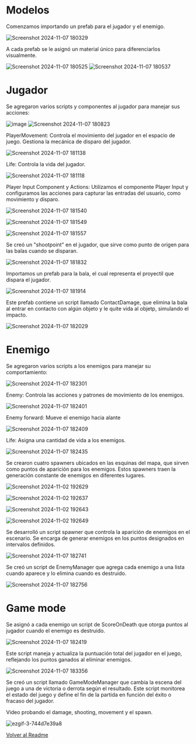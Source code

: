 # Modelos

Comenzamos importando un prefab para el jugador y el enemigo. 

![Screenshot 2024-11-07 180329](https://github.com/user-attachments/assets/98d59a23-2f87-4667-8542-8ef99f722979)

A cada prefab se le asignó un material único para diferenciarlos visualmente. 

![Screenshot 2024-11-07 180525](https://github.com/user-attachments/assets/20070fea-226a-4a38-917e-4d4304685792)
![Screenshot 2024-11-07 180537](https://github.com/user-attachments/assets/e35a2ccc-41bb-4704-9e58-d6a1e45e4ff8)

# Jugador
Se agregaron varios scripts y componentes al jugador para manejar sus acciones:

![image](https://github.com/user-attachments/assets/60b23fd7-256b-4d4f-a0e3-a861c850ff75)
![Screenshot 2024-11-07 180823](https://github.com/user-attachments/assets/19d18f13-bc8e-4132-8735-c874848304d1)

PlayerMovement: Controla el movimiento del jugador en el espacio de juego. Gestiona la mecánica de disparo del jugador.

![Screenshot 2024-11-07 181138](https://github.com/user-attachments/assets/fd545b67-1bba-4dcd-9800-039122f90fc9)

Life: Controla la vida del jugador.

![Screenshot 2024-11-07 181118](https://github.com/user-attachments/assets/56cf7cbc-a2ee-4c94-bb01-a1c52a9f3abb)

Player Input Component y Actions: Utilizamos el componente Player Input y configuramos las acciones para capturar las entradas del usuario, como movimiento y disparo.

![Screenshot 2024-11-07 181540](https://github.com/user-attachments/assets/1ac4be0c-730e-4b50-bedf-aa79475f14cc)

![Screenshot 2024-11-07 181549](https://github.com/user-attachments/assets/5dbae123-301f-4acc-89cf-2b0d35cefa1e)

![Screenshot 2024-11-07 181557](https://github.com/user-attachments/assets/d299e817-1a58-4ee1-bc2f-da68711f89ba)

Se creó un "shootpoint" en el jugador, que sirve como punto de origen para las balas cuando se disparan. 

![Screenshot 2024-11-07 181832](https://github.com/user-attachments/assets/edb81631-d84a-48a1-b6ad-382502a70fbf)

Importamos un prefab para la bala, el cual representa el proyectil que dispara el jugador. 

![Screenshot 2024-11-07 181914](https://github.com/user-attachments/assets/465369ad-8247-4737-99de-8565033677e8)

Este prefab contiene un script llamado ContactDamage, que elimina la bala al entrar en contacto con algún objeto y le quite vida al objetp, simulando el impacto.

![Screenshot 2024-11-07 182029](https://github.com/user-attachments/assets/dc3e207d-7c3c-4681-8b3c-c34a2f45903e)

# Enemigo

Se agregaron varios scripts a los enemigos para manejar su comportamiento:

![Screenshot 2024-11-07 182301](https://github.com/user-attachments/assets/ddbe64e9-0660-49b9-a81e-455e350ee2a1)

Enemy: Controla las acciones y patrones de movimiento de los enemigos.

![Screenshot 2024-11-07 182401](https://github.com/user-attachments/assets/689469a8-edea-4817-90e2-af1e0a886c7c)

Enemy forward: Mueve el enemigo hacia alante

![Screenshot 2024-11-07 182409](https://github.com/user-attachments/assets/14df43df-97b7-43cb-b6d0-64a7246e8802)

Life: Asigna una cantidad de vida a los enemigos.

![Screenshot 2024-11-07 182435](https://github.com/user-attachments/assets/55122062-f911-4c31-9764-e79ca5c5c30d)

Se crearon cuatro spawners ubicados en las esquinas del mapa, que sirven como puntos de aparición para los enemigos. 
Estos spawners traen la generación constante de enemigos en diferentes lugares.

![Screenshot 2024-11-02 192629](https://github.com/user-attachments/assets/11d34e06-002a-4336-850a-aa83b22d2b41)

![Screenshot 2024-11-02 192637](https://github.com/user-attachments/assets/8ac57832-ccb1-4a11-97bb-b50fd38ff221)

![Screenshot 2024-11-02 192643](https://github.com/user-attachments/assets/690c9a4d-25f3-4a9d-85d0-7e9b8f2b232b)

![Screenshot 2024-11-02 192649](https://github.com/user-attachments/assets/f158c6ef-959b-4a1e-a7a1-39a093e7fdf6)

Se desarrolló un script spawner que controla la aparición de enemigos en el escenario. 
Se encarga de generar enemigos en los puntos designados en intervalos definidos.

![Screenshot 2024-11-07 182741](https://github.com/user-attachments/assets/b43e0446-1254-45af-93a6-e4fc7edab72d)

Se creó un script de EnemyManager que agrega cada enemigo a una lista cuando aparece y lo elimina cuando es destruido. 

![Screenshot 2024-11-07 182756](https://github.com/user-attachments/assets/882d49b6-a3d4-4d3e-bc72-5e21833f995f)

# Game mode

Se asignó a cada enemigo un script de ScoreOnDeath que otorga puntos al jugador cuando el enemigo es destruido.

![Screenshot 2024-11-07 182419](https://github.com/user-attachments/assets/ff1a448e-33c6-4425-a5e9-ac7a4fbb41d6)

Este script maneja y actualiza la puntuación total del jugador en el juego, reflejando los puntos ganados al eliminar enemigos.

![Screenshot 2024-11-07 183356](https://github.com/user-attachments/assets/8289a13f-268e-452c-a3b7-3def1d9fd297)

Se creó un script llamado GameModeManager que cambia la escena del juego a una de victoria o derrota según el resultado. 
Este script monitorea el estado del juego y define el fin de la partida en función del éxito o fracaso del jugador.

Video probando el damage, shooting, movement y el spawn.

![ezgif-3-744d7e39a8](https://github.com/user-attachments/assets/190740d3-8c92-48f6-a865-bf49349484b7)




[Volver al Readme](README.md)
